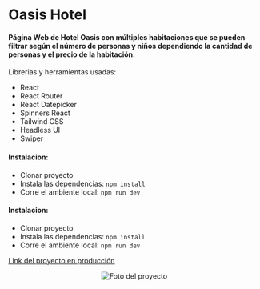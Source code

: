 # Oasis Hotel

#### Página Web de Hotel Oasis con múltiples habitaciones que se pueden filtrar según el número de personas y niños dependiendo la cantidad de personas y el precio de la habitación.
Librerias y herramientas usadas:
- React
- React Router
- React Datepicker
- Spinners React
- Tailwind CSS
- Headless UI
- Swiper

#### Instalacion:
- Clonar proyecto
- Instala las dependencias: ```npm install```
- Corre el ambiente local: ```npm run dev```

#### Instalacion:
- Clonar proyecto
- Instala las dependencias: ```npm install```
- Corre el ambiente local: ```npm run dev```

[Link del proyecto en producción](https://hotel-oasis-gilt.vercel.app/)

<p align="center">
  <img src="https://i.ibb.co/ZJSzDj8/Oasis-Hotel-Spa.png" alt="Foto del proyecto">
</p>
